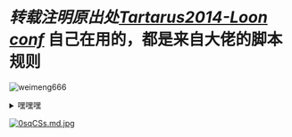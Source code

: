 # *转载注明原出处[Tartarus2014-Loon conf](https://github.com/Tartarus2014/For-own-use/blob/master/Loon/Loon_sd_cn.conf)* 自己在用的，都是来自大佬的脚本规则

![weimeng666](https://github-readme-stats.vercel.app/api?username=weimeng666&show_icons=true&theme=cobalt)

<details>
  <summary>嘿嘿嘿</summary>
  啥都没有，哈哈哈 
</details>

[![0sqCSs.md.jpg](https://s1.ax1x.com/2020/10/10/0sqCSs.md.jpg)](https://imgchr.com/i/0sqCSs)
